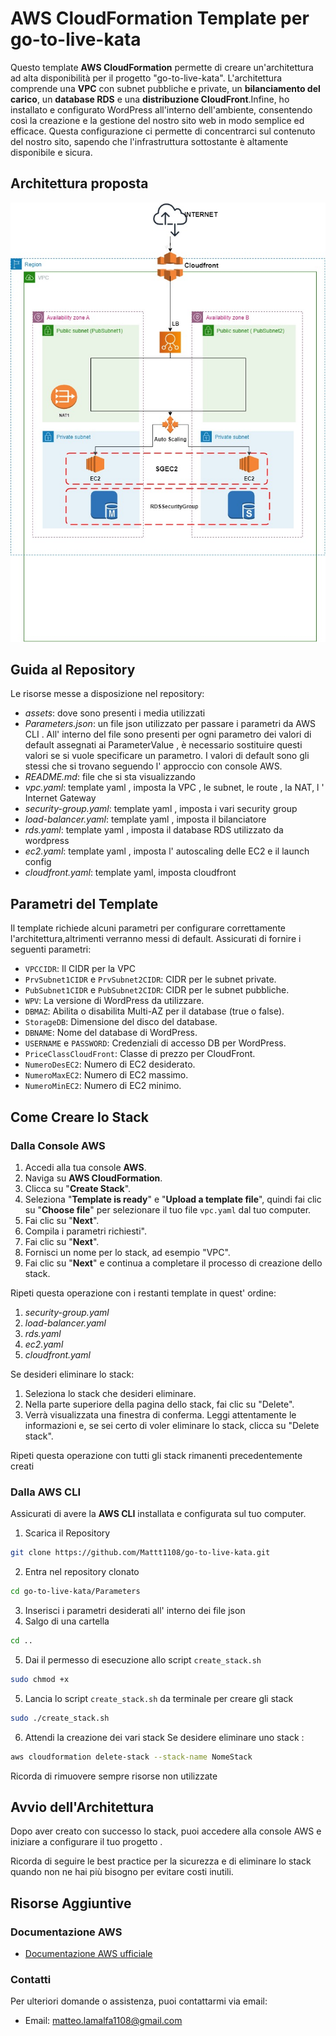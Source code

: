 # AWS CloudFormation Template per go-to-live-kata

Questo template **AWS CloudFormation** permette di creare un'architettura ad alta disponibilità per il progetto "go-to-live-kata". L'architettura comprende una **VPC** con subnet pubbliche e private, un **bilanciamento del carico**, un **database RDS** e una **distribuzione CloudFront**.Infine, ho installato e configurato WordPress all'interno dell'ambiente, consentendo così la creazione e la gestione del nostro sito web in modo semplice ed efficace. Questa configurazione ci permette di concentrarci sul contenuto del nostro sito, sapendo che l'infrastruttura sottostante è altamente disponibile e sicura. 
## Architettura proposta
![Architettura](assets/Architettura.jpg)
## Guida al Repository
Le risorse messe a disposizione nel repository:  
* *assets*: dove sono presenti i media utilizzati
*  *Parameters.json*: un file json utilizzato per passare i parametri da AWS CLI . All' interno del file sono presenti per ogni parametro dei valori di default assegnati ai ParameterValue , è necessario sostituire questi  valori se si vuole specificare un parametro. I valori di default sono gli stessi che si trovano seguendo l' approccio con console AWS.
*  *README.md*: file che si sta visualizzando
*  *vpc.yaml*: template yaml , imposta la VPC , le subnet, le route , la NAT, l ' Internet Gateway
*  *security-group.yaml*: template yaml , imposta i vari security group
*  *load-balancer.yaml*: template yaml , imposta il bilanciatore
*  *rds.yaml*: template yaml , imposta il database RDS utilizzato da wordpress
*  *ec2.yaml*: template yaml , imposta l' autoscaling delle EC2 e il launch config
*  *cloudfront.yaml*: template yaml, imposta cloudfront

## Parametri del Template  
Il template richiede alcuni parametri per configurare correttamente l'architettura,altrimenti verranno messi di default. Assicurati di fornire i seguenti parametri:
* `VPCCIDR`: Il CIDR per la VPC
* `PrvSubnet1CIDR` e `PrvSubnet2CIDR`: CIDR per le subnet private.
* `PubSubnet1CIDR` e `PubSubnet2CIDR`: CIDR per le subnet pubbliche.
* `WPV`: La versione di WordPress da utilizzare.
* `DBMAZ`: Abilita o disabilita Multi-AZ per il database (true o false).
* `StorageDB`: Dimensione del disco del database.
* `DBNAME`: Nome del database di WordPress.
* `USERNAME` e `PASSWORD`: Credenziali di accesso DB per WordPress.
* `PriceClassCloudFront`: Classe di prezzo per CloudFront.
* `NumeroDesEC2`: Numero di EC2 desiderato.
* `NumeroMaxEC2`: Numero di EC2 massimo.
* `NumeroMinEC2`: Numero di EC2 minimo.
## Come Creare lo Stack
### Dalla Console AWS

1. Accedi alla tua console **AWS**.
2. Naviga su **AWS CloudFormation**.
3. Clicca su "**Create Stack**".
4. Seleziona "**Template is ready**" e "**Upload a template file**", quindi fai clic su "**Choose file**" per selezionare il tuo file `vpc.yaml` dal tuo computer.
5. Fai clic su "**Next**".
6. Compila i parametri richiesti".
7. Fai clic su "**Next**".
8. Fornisci un nome per lo stack, ad esempio "VPC".
9. Fai clic su "**Next**" e continua a completare il processo di creazione dello stack.


Ripeti questa operazione con i restanti template in quest' ordine:
1. *security-group.yaml*
2. *load-balancer.yaml*
3. *rds.yaml*
4. *ec2.yaml*
5. *cloudfront.yaml*

Se desideri eliminare lo stack:
1. Seleziona lo stack che desideri eliminare.
2. Nella parte superiore della pagina dello stack, fai clic su "Delete".
3. Verrà visualizzata una finestra di conferma. Leggi attentamente le informazioni e, se sei certo di voler eliminare lo stack, clicca su "Delete stack".

Ripeti questa operazione con tutti gli stack rimanenti precedentemente creati
### Dalla AWS CLI

Assicurati di avere la **AWS CLI** installata e configurata sul tuo computer.
1. Scarica il Repository
```bash
git clone https://github.com/Mattt1108/go-to-live-kata.git
```
2. Entra nel repository clonato
```bash
cd go-to-live-kata/Parameters
```
3. Inserisci i parametri desiderati all' interno dei file json
4. Salgo di una cartella
 ```bash
cd .. 
```
5. Dai il permesso di esecuzione allo script `create_stack.sh`   
```bash
sudo chmod +x 
```
5. Lancia lo script `create_stack.sh` da terminale per creare gli stack
```bash
sudo ./create_stack.sh
```
6. Attendi la creazione dei vari stack
Se desidere eliminare uno stack :
```bash
aws cloudformation delete-stack --stack-name NomeStack
```
Ricorda di rimuovere sempre risorse non utilizzate
## Avvio dell'Architettura  
Dopo aver creato con successo lo stack, puoi accedere alla console AWS e iniziare a configurare il tuo progetto .

Ricorda di seguire le best practice per la sicurezza e di eliminare lo stack quando non ne hai più bisogno per evitare costi inutili.

## Risorse Aggiuntive

### Documentazione AWS

- [Documentazione AWS ufficiale](https://docs.aws.amazon.com/)

### Contatti

Per ulteriori domande o assistenza, puoi contattarmi via email:

- Email: [matteo.lamalfa1108@gmail.com](mailto:tuo@email.com)
